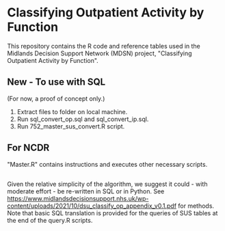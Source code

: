 # Classifying Outpatient Activity by Function
This repository contains the R code and reference tables used in the Midlands Decision Support Network (MDSN) project, "Classifying Outpatient Activity by Function".

## New - To use with SQL 

(For now, a proof of concept only.)

1. Extract files to folder on local machine. 
2. Run sql_convert_op.sql and sql_convert_ip.sql. 
3. Run 752_master_sus_convert.R script.


## For NCDR
"Master.R" contains instructions and executes other necessary scripts. 

##

Given the relative simplicity of the algorithm, we suggest it could - with moderate effort - be re-written in SQL or in Python. See <https://www.midlandsdecisionsupport.nhs.uk/wp-content/uploads/2021/10/dsu_classify_op_appendix_v0.1.pdf> for methods. Note that basic SQL translation is provided for the queries of SUS tables at the end of the query.R scripts.
